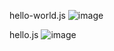 hello-world.js
![image](https://user-images.githubusercontent.com/98120541/223157331-3f12f564-4545-4b88-a19f-0f3bcee0251e.png)

hello.js
![image](https://user-images.githubusercontent.com/98120541/223157011-ffc01686-f9b9-488f-af92-557f68bca3e0.png)


